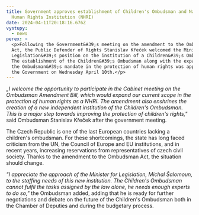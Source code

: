 ```yaml
---
title: Government approves establishment of Children's Ombudsman and National
  Human Rights Institution (NHRI)
date: 2024-04-11T20:18:16.676Z
vystupy:
  - news
perex: >
  <p>Following the Government&#39;s meeting on the amendment to the Ombudsman
  Act, the Public Defender of Rights Stanislav Křeček welcomed the Minister for
  Legislation&#39;s position on the institution of a Children&#39;s Ombudsman.
  The establishment of the Children&#39;s Ombudsman along with the expansion of
  the Ombudsman&#39;s mandate in the protection of human rights was approved by
  the Government on Wednesday April 10th.</p>
---
```

<p><em>&bdquo;I welcome the opportunity to participate in the Cabinet meeting on the Ombudsman Amendment Bill, which would expand our current scope in the protection of human rights as a NHRI. The amendment also enshrines the creation of a new independent institution of the Children&#39;s Ombudsman. This is a major step towards improving the protection of children&#39;s rights,&quot;</em> said Ombudsman Stanislav Křeček after the government meeting.&nbsp;&nbsp;&nbsp;&nbsp;</p>

<p>The Czech Republic is one of the last European countries lacking a children&#39;s ombudsman. For these shortcomings, the state has long faced criticism from the UN, the Council of Europe and EU institutions, and in recent years, increasing reservations from representatives of czech civil society. Thanks to the amendment to the Ombudsman Act, the situation should change.</p>

<p><em>&quot;I appreciate the approach of the Minister for Legislation, Michal Šalomoun, to the staffing needs of this new institution. The Children&#39;s Ombudsman cannot fulfil the tasks assigned by the law alone, he needs enough experts to do so,&quot;</em> the Ombudsman added, adding that he is ready for further negotiations and debate on the future of the Children&#39;s Ombudsman both in the Chamber of Deputies and during the budgetary process.</p>
